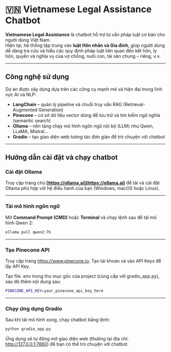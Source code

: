 # 🇻🇳 Vietnamese Legal Assistance Chatbot

**Vietnamese Legal Assistance** là chatbot hỗ trợ tư vấn pháp luật cơ bản cho người dùng Việt Nam.  
Hiện tại, hệ thống tập trung vào **luật Hôn nhân và Gia đình**, giúp người dùng dễ dàng tra cứu và hiểu các quy định pháp luật liên quan đến kết hôn, ly hôn, quyền và nghĩa vụ của vợ chồng, nuôi con, tài sản chung – riêng, v.v.

---

## Công nghệ sử dụng

Dự án được xây dựng dựa trên các công cụ mạnh mẽ và hiện đại trong lĩnh vực AI và NLP:

- **LangChain** – quản lý pipeline và chuỗi truy vấn RAG (Retrieval-Augmented Generation)  
- **Pinecone** – cơ sở dữ liệu vector dùng để lưu trữ và tìm kiếm ngữ nghĩa (semantic search)  
- **Ollama** – nền tảng chạy mô hình ngôn ngữ nội bộ (LLM) như Qwen, LLaMA, Mistral...  
- **Gradio** – tạo giao diện web tương tác đơn giản để trò chuyện với chatbot  

---

## Hướng dẫn cài đặt và chạy chatbot

### Cài đặt Ollama
Truy cập trang chủ **[https://ollama.ai](https://ollama.ai)** để tải và cài đặt Ollama phù hợp với hệ điều hành của bạn (Windows, macOS hoặc Linux).

---

### Tải mô hình ngôn ngữ
Mở **Command Prompt (CMD)** hoặc **Terminal** và chạy lệnh sau để tải mô hình Qwen 2:
```bash
ollama pull qwen2:7b
```

---

### Tạo Pinecone API
Truy cập trang https://www.pinecone.io. Tạo tài khoản và vào API Keys để lấy API Key.

Tạo file .env trong thư mục gốc của project (cùng cấp với gradio_app.py), sau đó thêm nội dung sau:
```bash
PINECONE_API_KEY=your_pinecone_api_key_here
```
---

### Chạy ứng dụng Gradio
Sau khi tải mô hình xong, chạy chatbot bằng lệnh:
```bash
python gradio_app.py
```

Ứng dụng sẽ tự động mở giao diện web (thường tại địa chỉ: http://127.0.0.1:7860) để bạn có thể trò chuyện với chatbot.